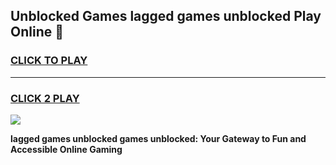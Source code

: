 
## Unblocked Games lagged games unblocked Play Online 👋
<h3>
<a href="https://news.freeplayer.one?title=lagged_games_unblocked&ref=17F">CLICK TO PLAY</a></h3>
<hr>

<h3>
<a href="https://news.freeplayer.one?title=lagged_games_unblocked&ref=17F">CLICK 2 PLAY</a>
  
</h3>

<a href="https://news.freeplayer.one?title=lagged_games_unblocked&ref=17F/"><img src="https://clearcache.store/games.png"></a>


**lagged games unblocked games unblocked: Your Gateway to Fun and Accessible Online Gaming**
